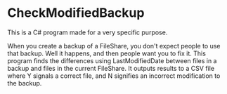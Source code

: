 CheckModifiedBackup
==============

This is a C# program made for a very specific purpose.

When you create a backup of a FileShare, you don't expect people to use that backup. Well it happens, and then people want you to fix it. This program finds the differences using LastModifiedDate between files in a backup and files in the current FileShare. It outputs results to a CSV file where Y signals a correct file, and N signifies an incorrect modification to the backup.
